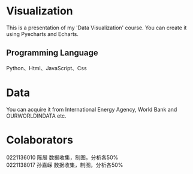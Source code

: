 # Visualization
This is a presentation of my 'Data Visualization' course. You can create it using Pyecharts and Echarts.
## Programming Language
Python、Html、JavaScript、Css
# Data
You can acquire it from International Energy Agency, World Bank and OURWORLDINDATA etc.
# Colaborators
0221136010 陈展 数据收集，制图，分析各50%<br>
0221138017 孙嘉嵘 数据收集，制图，分析各50%
